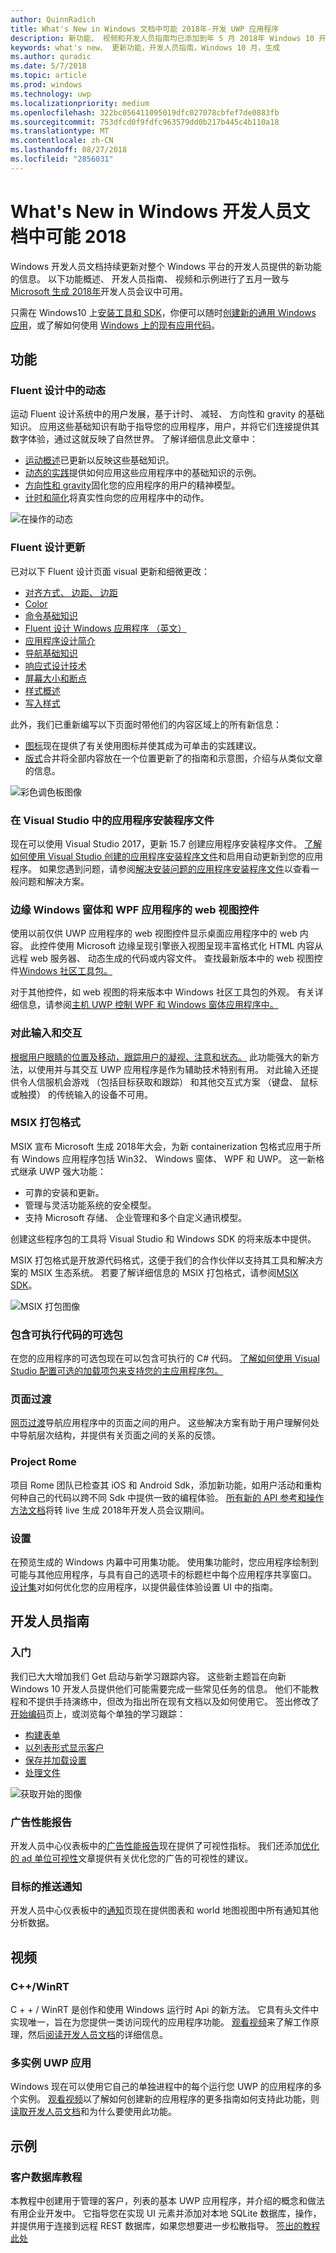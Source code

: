 ```yaml
---
author: QuinnRadich
title: What's New in Windows 文档中可能 2018年-开发 UWP 应用程序
description: 新功能、 视频和开发人员指南均已添加到年 5 月 2018年 Windows 10 开发人员文档和 Microsoft 内部会议。
keywords: what's new、 更新功能，开发人员指南，Windows 10 月，生成
ms.author: quradic
ms.date: 5/7/2018
ms.topic: article
ms.prod: windows
ms.technology: uwp
ms.localizationpriority: medium
ms.openlocfilehash: 322bc056411095019dfc027078cbfef7de0883fb
ms.sourcegitcommit: 753dfcd0f9fdfc963579dd0b217b445c4b110a18
ms.translationtype: MT
ms.contentlocale: zh-CN
ms.lasthandoff: 08/27/2018
ms.locfileid: "2856031"
---
```

# <a name="whats-new-in-the-windows-developer-docs-in-may-2018"></a>What's New in Windows 开发人员文档中可能 2018

Windows 开发人员文档持续更新对整个 Windows 平台的开发人员提供的新功能的信息。 以下功能概述、 开发人员指南、 视频和示例进行了五月一致与[Microsoft 生成 2018年](https://www.microsoft.com/build)开发人员会议中可用。

只需在 Windows10 上[安装工具和 SDK](http://go.microsoft.com/fwlink/?LinkId=821431)，你便可以随时[创建新的通用 Windows 应用](../get-started/create-uwp-apps.md)，或了解如何使用 [Windows 上的现有应用代码](../porting/index.md)。

## <a name="features"></a>功能

### <a name="motion-in-fluent-design"></a>Fluent 设计中的动态

运动 Fluent 设计系统中的用户发展，基于计时、 减轻、 方向性和 gravity 的基础知识。 应用这些基础知识有助于指导您的应用程序，用户，并将它们连接提供其数字体验，通过这就反映了自然世界。 了解详细信息此文章中：

* [运动概述](../design/motion/index.md)已更新以反映这些基础知识。
* [动态的实践](../design/motion/motion-in-practice.md)提供如何应用这些应用程序中的基础知识的示例。
* [方向性和 gravity](../design/motion/directionality-and-gravity.md)固化您的应用程序的用户的精神模型。
* [计时和简化](../design/motion/timing-and-easing.md)将真实性向您的应用程序中的动作。

![在操作的动态](../design/motion/images/contextual.gif)

### <a name="fluent-design-updates"></a>Fluent 设计更新

已对以下 Fluent 设计页面 visual 更新和细微更改：

* [对齐方式、 边距、 边距](../design/layout/alignment-margin-padding.md)
* [Color](../design/style/color.md)
* [命令基础知识](../design/basics/commanding-basics.md)
* [Fluent 设计 Windows 应用程序 （英文）](../design/fluent-design-system/index.md)
* [应用程序设计简介](../design/basics/design-and-ui-intro.md)
* [导航基础知识](../design/basics/navigation-basics.md)
* [响应式设计技术](../design/layout/responsive-design.md)
* [屏幕大小和断点](../design/layout/screen-sizes-and-breakpoints-for-responsive-design.md)
* [样式概述](../design/style/index.md)
* [写入样式](../design/style/writing-style.md)

此外，我们已重新编写以下页面时带他们的内容区域上的所有新信息：

* [图标](../design/style/icons.md)现在提供了有关使用图标并使其成为可单击的实践建议。
* [版式](../design/style/typography.md)合并将全部内容放在一个位置更新了的指南和示意图，介绍与从类似文章的信息。

![彩色调色板图像](../design/style/images/color/accent-color-palette.svg)

### <a name="app-installer-files-in-visual-studio"></a>在 Visual Studio 中的应用程序安装程序文件

现在可以使用 Visual Studio 2017，更新 15.7 创建应用程序安装程序文件。 [了解如何使用 Visual Studio 创建的应用程序安装程序文件](../packaging/create-appinstallerfile-vs.md)和启用自动更新到您的应用程序。 如果您遇到问题，请参阅[解决安装问题的应用程序安装程序文件](../packaging/troubleshoot-appinstaller-issues.md)以查看一般问题和解决方案。

### <a name="edge-webview-control-for-windows-forms-and-wpf-applications"></a>边缘 Windows 窗体和 WPF 应用程序的 web 视图控件

使用以前仅供 UWP 应用程序的 web 视图控件显示桌面应用程序中的 web 内容。 此控件使用 Microsoft 边缘呈现引擎嵌入视图呈现丰富格式化 HTML 内容从远程 web 服务器、 动态生成的代码或内容文件。 查找最新版本中的 web 视图控件[Windows 社区工具包。](https://docs.microsoft.com/windows/uwpcommunitytoolkit/)

对于其他控件，如 web 视图的将来版本中 Windows 社区工具包的外观。 有关详细信息，请参阅[主机 UWP 控制 WPF 和 Windows 窗体应用程序中。](https://docs.microsoft.com/windows/uwp/xaml-platform/xaml-host-controls)

### <a name="gaze-input-and-interactions"></a>对此输入和交互

[根据用户眼睛的位置及移动，跟踪用户的凝视、注意和状态。](../design/input/gaze-interactions.md) 此功能强大的新方法，以使用并与其交互 UWP 应用程序是作为辅助技术特别有用。 对此输入还提供令人信服机会游戏 （包括目标获取和跟踪） 和其他交互式方案 （键盘、 鼠标或触摸） 的传统输入的设备不可用。

### <a name="msix-packaging-format"></a>MSIX 打包格式

MSIX 宣布 Microsoft 生成 2018年大会，为新 containerization 包格式应用于所有 Windows 应用程序包括 Win32、 Windows 窗体、 WPF 和 UWP。 这一新格式继承 UWP 强大功能：

* 可靠的安装和更新。 
* 管理与灵活功能系统的安全模型。
* 支持 Microsoft 存储、 企业管理和多个自定义通讯模型。

创建这些程序包的工具将 Visual Studio 和 Windows SDK 的将来版本中提供。

MSIX 打包格式是开放源代码格式，这便于我们的合作伙伴以支持其工具和解决方案的 MSIX 生态系统。 若要了解详细信息的 MSIX 打包格式，请参阅[MSIX SDK](https://github.com/Microsoft/msix-packaging)。 

![MSIX 打包图像](images/msix.png)

### <a name="optional-packages-with-executable-code"></a>包含可执行代码的可选包

在您的应用程序的可选包现在可以包含可执行的 C# 代码。 [了解如何使用 Visual Studio 配置可选的加载项包来支持您的主应用程序包。](../packaging/optional-packages-with-executable-code.md)

### <a name="page-transitions"></a>页面过渡

[网页过渡](../design/motion/page-transitions.md)导航应用程序中的页面之间的用户。 这些解决方案有助于用户理解何处中导航层次结构，并提供有关页面之间的关系的反馈。

### <a name="project-rome"></a>Project Rome

项目 Rome 团队已检查其 iOS 和 Android Sdk，添加新功能，如用户活动和重构何种自己的代码以跨不同 Sdk 中提供一致的编程体验。 [所有新的 API 参考和操作方法文档](https://docs.microsoft.com/windows/project-rome/)将转 live 生成 2018年开发人员会议期间。

### <a name="sets"></a>设置

在预览生成的 Windows 内幕中可用集功能。 使用集功能时，您应用程序绘制到可能与其他应用程序，与具有自己的选项卡的标题栏中每个应用程序共享窗口。 [设计集](../design/shell/design-for-sets.md)对如何优化您的应用程序，以提供最佳体验设置 UI 中的指南。

## <a name="developer-guidance"></a>开发人员指南

### <a name="get-started"></a>入门

我们已大大增加我们 Get 启动与新学习跟踪内容。 这些新主题旨在向新 Windows 10 开发人员提供他们可能需要完成一些常见任务的信息。 他们不能教程和不提供手持演练中，但改为指出所在现有文档以及如何使用它。 签出修改了[开始编码](../get-started/create-uwp-apps.md)页上，或浏览每个单独的学习跟踪：

* [构建表单](../get-started/construct-form-learning-track.md)
* [以列表形式显示客户](../get-started/display-customers-in-list-learning-track.md)
* [保存并加载设置](../get-started/settings-learning-track.md)
* [处理文件](../get-started/fileio-learning-track.md)

![获取开始的图像](../get-started/images/build-your-app.png)

### <a name="advertising-performance-report"></a>广告性能报告

开发人员中心仪表板中的[广告性能报告](../publish/advertising-performance-report.md)现在提供了可视性指标。 我们还添加[优化的 ad 单位可视性](../monetize/optimize-ad-unit-viewability.md)文章提供有关优化您的广告的可视性的建议。

### <a name="targeted-push-notifications"></a>目标的推送通知

开发人员中心仪表板中的[通知](../publish/send-push-notifications-to-your-apps-customers.md)页现在提供图表和 world 地图视图中所有通知其他分析数据。

## <a name="videos"></a>视频

### <a name="cwinrt"></a>C++/WinRT

C + + / WinRT 是创作和使用 Windows 运行时 Api 的新方法。 它具有头文件中实现唯一，旨在为您提供一类访问现代的应用程序功能。 [观看视频](https://www.youtube.com/watch?v=TLSul1XxppA&feature=youtu.be)来了解工作原理，然后[阅读开发人员文档](../cpp-and-winrt-apis/index.md)的详细信息。

### <a name="multi-instance-uwp-apps"></a>多实例 UWP 应用

Windows 现在可以使用它自己的单独进程中的每个运行您 UWP 的应用程序的多个实例。 [观看视频](https://www.youtube.com/watch?v=clnnf4cigd0&feature=youtu.be)以了解如何创建新的应用程序的更多指南如何支持此功能，则[读取开发人员文档](../launch-resume/multi-instance-uwp.md)和为什么要使用此功能。

## <a name="samples"></a>示例

### <a name="customer-database-tutorial"></a>客户数据库教程

本教程中创建用于管理的客户，列表的基本 UWP 应用程序，并介绍的概念和做法有用企业开发中。 它指导您在实现 UI 元素并添加对本地 SQLite 数据库，操作，并提供用于连接到远程 REST 数据库，如果您想要进一步松散指导。 [签出的教程此处](../enterprise/customer-database-tutorial.md)